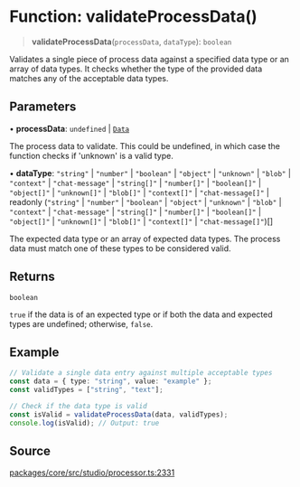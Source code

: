 # Function: validateProcessData()

> **validateProcessData**(`processData`, `dataType`): `boolean`

Validates a single piece of process data against a specified data type or an array of data types.
It checks whether the type of the provided data matches any of the acceptable data types.

## Parameters

• **processData**: `undefined` \| [`Data`](../../data/type-aliases/Data.md)

The process data to validate. This could be undefined, in which case the function checks if 'unknown' is a valid type.

• **dataType**: `"string"` \| `"number"` \| `"boolean"` \| `"object"` \| `"unknown"` \| `"blob"` \| `"context"` \| `"chat-message"` \| `"string[]"` \| `"number[]"` \| `"boolean[]"` \| `"object[]"` \| `"unknown[]"` \| `"blob[]"` \| `"context[]"` \| `"chat-message[]"` \| readonly (`"string"` \| `"number"` \| `"boolean"` \| `"object"` \| `"unknown"` \| `"blob"` \| `"context"` \| `"chat-message"` \| `"string[]"` \| `"number[]"` \| `"boolean[]"` \| `"object[]"` \| `"unknown[]"` \| `"blob[]"` \| `"context[]"` \| `"chat-message[]"`)[]

The expected data type or an array of expected data types. The process data must match one of these types to be considered valid.

## Returns

`boolean`

`true` if the data is of an expected type or if both the data and expected types are undefined; otherwise, `false`.

## Example

```ts
// Validate a single data entry against multiple acceptable types
const data = { type: "string", value: "example" };
const validTypes = ["string", "text"];

// Check if the data type is valid
const isValid = validateProcessData(data, validTypes);
console.log(isValid); // Output: true
```

## Source

[packages/core/src/studio/processor.ts:2331](https://github.com/VictorS67/encre/blob/42c3bddca4be2d23ad959c1c99381eefbf43789c/packages/core/src/studio/processor.ts#L2331)
